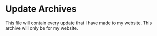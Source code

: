 # Update Archives

This file will contain every update that I have made to my website. This archive will only be for my website.
